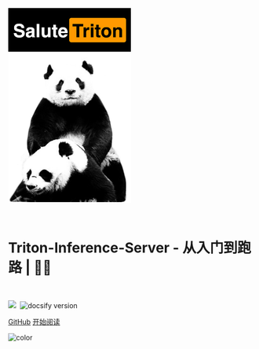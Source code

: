 <img src="img/1.jpg" width = "250" alt="Salute_Triton-Inference-Server" align=center />

<br><h1><B>Triton-Inference-Server - 从入门到跑路 | 🚴‍♂️ </B></h1><br>

<img src="https://img.shields.io/github/repo-size/goudemaoningsir/Salute_Triton-Inference-Server.svg?label=Repo%20size&style=flat-square&color=red" height="20">
  <img src="https://img.shields.io/badge/license-MIT-blue" data-origin="https://choosealicense.com/licenses/mit/" alt="">
  <img src="https://img.shields.io/badge/docsify-v4.13.1-brightgreen" data-origin="https://github.com/docsifyjs/docsify" alt="docsify version">


[GitHub](https://github.com/goudemaoningsir/Salute_Triton-Inference-Server)
[开始阅读](/README.md)


<!-- 背景色 -->
![color](#fff)



